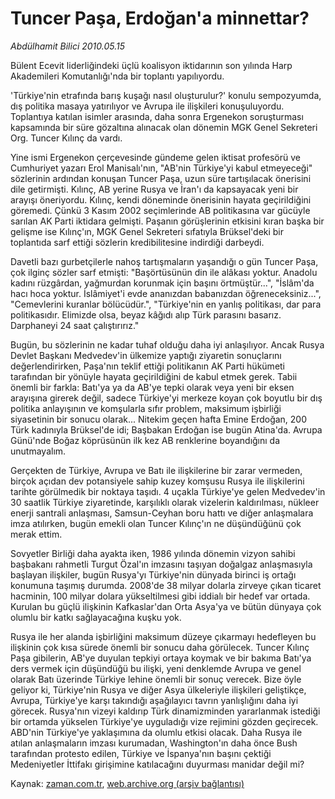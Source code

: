 # Tuncer Paşa, Erdoğan'a minnettar?

*Abdülhamit Bilici 2010.05.15*

<td class="columnist-detail">
<p>Bülent Ecevit liderliğindeki üçlü koalisyon iktidarının son yılında Harp Akademileri Komutanlığı'nda bir toplantı yapılıyordu.</p>
<p>
<div id="haberMetinDiv">
<p> 'Türkiye'nin etrafında barış kuşağı nasıl oluşturulur?' konulu sempozyumda, dış politika masaya yatırılıyor ve Avrupa ile ilişkileri konuşuluyordu. Toplantıya katılan isimler arasında, daha sonra Ergenekon soruşturması kapsamında bir süre gözaltına alınacak olan dönemin MGK Genel Sekreteri Org. Tuncer Kılınç da vardı.
<p>Yine ismi Ergenekon çerçevesinde gündeme gelen iktisat profesörü ve Cumhuriyet yazarı Erol Manisalı'nın, "AB'nin Türkiye'yi kabul etmeyeceği" sözlerinin ardından konuşan Tuncer Paşa, uzun süre tartışılacak önerisini dile getirmişti. Kılınç, AB yerine Rusya ve İran'ı da kapsayacak yeni bir arayışı öneriyordu. Kılınç, kendi döneminde önerisinin hayata geçirildiğini göremedi. Çünkü 3 Kasım 2002 seçimlerinde AB politikasına var gücüyle sarılan AK Parti iktidara gelmişti. Paşanın görüşlerinin etkisini kıran başka bir gelişme ise Kılınç'ın, MGK Genel Sekreteri sıfatıyla Brüksel'deki bir toplantıda sarf ettiği sözlerin kredibilitesine indirdiği darbeydi.
<p>Davetli bazı gurbetçilerle nahoş tartışmaların yaşandığı o gün Tuncer Paşa, çok ilginç sözler sarf etmişti: "Başörtüsünün din ile alâkası yoktur. Anadolu kadını rüzgârdan, yağmurdan korunmak için başını örtmüştür...", "İslâm'da hacı hoca yoktur. İslâmiyet'i evde ananızdan babanızdan öğreneceksiniz...", "Cemevlerini kuranlar bölücüdür.", "Türkiye'nin en yanlış politikası, dar para politikasıdır. Elimizde olsa, beyaz kâğıdı alıp Türk parasını basarız. Darphaneyi 24 saat çalıştırırız."
<p>Bugün, bu sözlerinin ne kadar tuhaf olduğu daha iyi anlaşılıyor. Ancak Rusya Devlet Başkanı Medvedev'in ülkemize yaptığı ziyaretin sonuçlarını değerlendirirken, Paşa'nın teklif ettiği politikanın AK Parti hükümeti tarafından bir yönüyle hayata geçirildiğini de kabul etmek gerek. Tabii önemli bir farkla: Batı'ya ya da AB'ye tepki olarak veya yeni bir eksen arayışına girerek değil, sadece Türkiye'yi merkeze koyan çok boyutlu bir dış politika anlayışının ve komşularla sıfır problem, maksimum işbirliği siyasetinin bir sonucu olarak... Nitekim geçen hafta Emine Erdoğan, 200 Türk kadınıyla Brüksel'de idi; Başbakan Erdoğan ise bugün Atina'da. Avrupa Günü'nde Boğaz köprüsünün ilk kez AB renklerine boyandığını da unutmayalım. 
<p>Gerçekten de Türkiye, Avrupa ve Batı ile ilişkilerine bir zarar vermeden, birçok açıdan dev potansiyele sahip kuzey komşusu Rusya ile ilişkilerini tarihte görülmedik bir noktaya taşıdı. 4 uçakla Türkiye'ye gelen Medvedev'in 30 saatlik Türkiye ziyaretinde, karşılıklı olarak vizelerin kaldırılması, nükleer enerji santrali anlaşması, Samsun-Ceyhan boru hattı ve diğer anlaşmalara imza atılırken, bugün emekli olan Tuncer Kılınç'ın ne düşündüğünü çok merak ettim.
<p>Sovyetler Birliği daha ayakta iken, 1986 yılında dönemin vizyon sahibi başbakanı rahmetli Turgut Özal'ın imzasını taşıyan doğalgaz anlaşmasıyla başlayan ilişkiler, bugün Rusya'yı Türkiye'nin dünyada birinci iş ortağı konumuna taşımış durumda. 2008'de 38 milyar dolarla zirveye çıkan ticaret hacminin, 100 milyar dolara yükseltilmesi gibi iddialı bir hedef var ortada. Kurulan bu güçlü ilişkinin Kafkaslar'dan Orta Asya'ya ve bütün dünyaya çok olumlu bir katkı sağlayacağına kuşku yok.
<p>Rusya ile her alanda işbirliğini maksimum düzeye çıkarmayı hedefleyen bu ilişkinin çok kısa sürede önemli bir sonucu daha görülecek. Tuncer Kılınç Paşa gibilerin, AB'ye duyulan tepkiyi ortaya koymak ve bir bakıma Batı'ya ders vermek için düşündüğü bu ilişki, yeni denklemde Avrupa ve genel olarak Batı üzerinde Türkiye lehine önemli bir sonuç verecek. Bize öyle geliyor ki, Türkiye'nin Rusya ve diğer Asya ülkeleriyle ilişkileri geliştikçe, Avrupa, Türkiye'ye karşı takındığı aşağılayıcı tavrın yanlışlığını daha iyi görecek. Rusya'nın vizeyi kaldırıp Türk dinamizminden yararlanmak istediği bir ortamda yükselen Türkiye'ye uyguladığı vize rejimini gözden geçirecek. ABD'nin Türkiye'ye yaklaşımına da olumlu etkisi olacak. Daha Rusya ile atılan anlaşmaların imzası kurumadan, Washington'ın daha önce Bush tarafından protesto edilen, Türkiye ve İspanya'nın başını çektiği Medeniyetler İttifakı girişimine katılacağını duyurması manidar değil mi?</p></p></p></p></p></p></p></div>
</p>
<a href="http://web.archive.org/web/20110106174906/mailto:a.bilici@zaman.com.tr">
</a></td>

Kaynak: [zaman.com.tr](http://zaman.com.tr/yazar.do?yazino=984272), [web.archive.org (arşiv bağlantısı)](http://web.archive.org/web/20110106174906/http://www.zaman.com.tr/yazar.do?yazino=984272)
